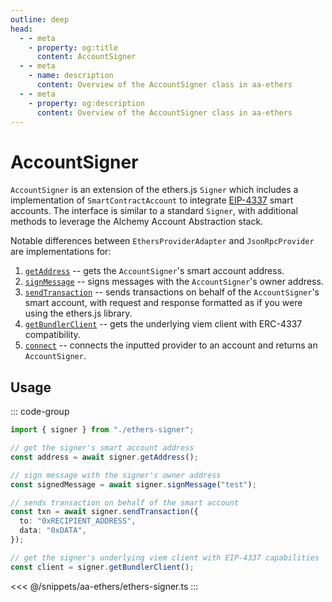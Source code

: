 ```yaml
---
outline: deep
head:
  - - meta
    - property: og:title
      content: AccountSigner
  - - meta
    - name: description
      content: Overview of the AccountSigner class in aa-ethers
  - - meta
    - property: og:description
      content: Overview of the AccountSigner class in aa-ethers
---
```


# AccountSigner

`AccountSigner` is an extension of the ethers.js `Signer` which includes a implementation of `SmartContractAccount` to integrate [EIP-4337](https://eips.ethereum.org/EIPS/eip-4337) smart accounts. The interface is similar to a standard `Signer`, with additional methods to leverage the Alchemy Account Abstraction stack.

Notable differences between `EthersProviderAdapter` and `JsonRpcProvider` are implementations for:

1.  [`getAddress`](/packages/aa-ethers/account-signer/getAddress) -- gets the `AccountSigner`'s smart account address.
2.  [`signMessage`](/packages/aa-ethers/account-signer/signMessage) -- signs messages with the `AccountSigner`'s owner address.
3.  [`sendTransaction`](/packages/aa-ethers/account-signer/sendTransaction) -- sends transactions on behalf of the `AccountSigner`'s smart account, with request and response formatted as if you were using the ethers.js library.
4.  [`getBundlerClient`](/packages/aa-ethers/account-signer/getBundlerClient) -- gets the underlying viem client with ERC-4337 compatibility.
5.  [`connect`](/packages/aa-ethers/account-signer/connect) -- connects the inputted provider to an account and returns an `AccountSigner`.

## Usage

::: code-group

```ts [example.ts]
import { signer } from "./ethers-signer";

// get the signer's smart account address
const address = await signer.getAddress();

// sign message with the signer's owner address
const signedMessage = await signer.signMessage("test");

// sends transaction on behalf of the smart account
const txn = await signer.sendTransaction({
  to: "0xRECIPIENT_ADDRESS",
  data: "0xDATA",
});

// get the signer's underlying viem client with EIP-4337 capabilities
const client = signer.getBundlerClient();
```

<<< @/snippets/aa-ethers/ethers-signer.ts
:::
